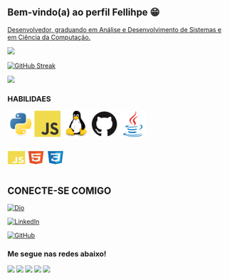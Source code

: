 ## Bem-vindo(a) ao perfil Fellihpe 😁

 <div>
   <a href="https://github.com/Fellihpe">

  Desenvolvedor, graduando em Análise e Desenvolvimento de Sistemas e em Ciência da Computação.

   <img height="180em" src="https://github-readme-stats.vercel.app/api?username=Fellihpe&show_icons=true&theme=tokyonight&include_all_commits=true&count_private=true"/>

   [![GitHub Streak](https://streak-stats.demolab.com/?user=SEUUSERNAME&theme=bear&background=000&border=30A3DC&dates=FFF)](https://git.io/streak-stats)

   <img height="180em" src="https://github-readme-stats.vercel.app/api/top-langs/?username=Fellihpe&layout=compact&langs_count=6&theme=tokyonight"/>

</div>

### HABILIDAES
<img align="center" alt="helthon-Python" height="60" width="60" src="https://raw.githubusercontent.com/devicons/devicon/master/icons/python/python-original.svg"><img align="center" alt="helthon-Python" height="60" width="60" src="https://raw.githubusercontent.com/devicons/devicon/master/icons/javascript/javascript-original.svg">
<img align="center" alt="helthon-Python" height="60" width="60" src="https://raw.githubusercontent.com/devicons/devicon/master/icons/linux/linux-original.svg">
<img align="center" alt="helthon-Python" height="60" width="60" src="https://raw.githubusercontent.com/devicons/devicon/master/icons/github/github-original.svg">
<img align="center" alt="helthon-Python" height="60" width="60" src="https://raw.githubusercontent.com/devicons/devicon/master/icons/java/java-original.svg">

<div style="display: inline_block"><br>
  <img align="center" alt="Js" height="30" width="40" src="https://raw.githubusercontent.com/devicons/devicon/master/icons/javascript/javascript-plain.svg">
  <img align="center" alt="HTML" height="30" width="40" src="https://raw.githubusercontent.com/devicons/devicon/master/icons/html5/html5-original.svg">
  <img align="center" alt="CSS" height="30" width="40" src="https://raw.githubusercontent.com/devicons/devicon/master/icons/css3/css3-original.svg">
</div>
 
<br>
 
## CONECTE-SE COMIGO
[![Dio](https://hermes.digitalinnovation.one/assets/diome/logo-full.svg)](https://www.dio.me/users/hugofelipesr)

[![LinkedIn](https://img.shields.io/badge/LinkedIn-000?style=for-the-badge&logo=linkedin&logoColor=0E76A8)](https://www.linkedin.com/in/hugo-felipe-727659236/)

[![GitHub](https://img.shields.io/badge/github-%23121011.svg?style=for-the-badge&logo=github&logoColor=white)](https://github.com/Fellihpe)

### Me segue nas redes abaixo!
 
<div> 
  <a href="" target="_blank"><img src="https://img.shields.io/badge/YouTube-FF0000?style=for-the-badge&logo=youtube&logoColor=white" target="_blank"></a>
  <a href="" target="_blank"><img src="https://img.shields.io/badge/-Instagram-%23E4405F?style=for-the-badge&logo=instagram&logoColor=white" target="_blank"></a>
 <a href="" target="_blank"><img src="https://img.shields.io/badge/Discord-7289DA?style=for-the-badge&logo=discord&logoColor=white" target="_blank"></a> 
  <a href = ""><img src="https://img.shields.io/badge/-Gmail-%23333?style=for-the-badge&logo=gmail&logoColor=white" target="_blank"></a>
  <a href="https://www.linkedin.com/in/hugo-felipe-727659236" target="_blank"><img src="https://img.shields.io/badge/-LinkedIn-%230077B5?style=for-the-badge&logo=linkedin&logoColor=white" target="_blank"></a>
</div>

